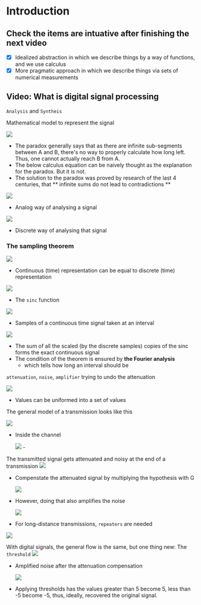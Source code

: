 # Introduction
## Check the items are intuative after finishing the next video
- [x] Idealized abstraction in which we describe things by a way of functions, and we use calculus
- [x] More pragmatic approach in which we describe things via sets of numerical measurements

## Video: What is digital signal processing
`Analysis` and `Syntheis`

Mathematical model to represent the signal

![](../docs/dichotomy_paradox.png)
- The paradox generally says that as there are infinite sub-segments between A and B, there's no way to properly calculate how long left. Thus, one cannot actually reach B from A.
- The below calculus equation can be naively thought as the explanation for the paradox. But it is not.
- The solution to the paradox was proved by research of the last 4 centuries, that ** infinite sums do not lead to contradictions **


![](../docs/a_analysis_analog_perspective.png)
- Analog way of analysing a signal

![](../docs/an_analysis_discrete_perspective.png)
- Discrete way of analysing that signal

### The sampling theorem
![](../docs/the_sampling_theorem.png)
- Continuous (time) representation can be equal to discrete (time) representation

![](../docs/sinc.png)
- The `sinc` function

![](../docs/take_measurements.png)
- Samples of a continuous time signal taken at an interval

![](../docs/summing_the_copies_of_sincs.png)
- The sum of all the scaled (by the discrete samples) copies of the sinc forms the exact continuous signal
- The condition of the theorem is ensured by **the Fourier analysis**
    - which tells how long an interval should be

`attenuation`, `noise`, `amplifier` trying to undo the attenuation

![](../docs/amplitude_discretization.png)
- Values can be uniformed into a set of values


The general model of a transmission looks like this

![](../docs/general_model_of_transmission.png)
- Inside the channel

    ![](../docs/inside_a_channel.png)
        - <explain here>

The transmitted signal gets attenuated and noisy at the end of a transmission
    ![](../docs/noisy_attenuated_copy.png)

- Compenstate the attenuated signal by multiplying the hypothesis with G

    ![](../docs/compensate_the_attenuation.png)

- However, doing that also amplifies the noise

    ![](../docs/attenuation_undone_but_noise_amplified.png)

- For long-distance transmissions, `repeaters` are needed

![](../docs/repeaters.png)


With digital signals, the general flow is the same, but one thing new: The `threshold`
    ![](../docs/digital_channel.png)

- Amplified noise after the attenuation compensation

    ![](../docs/noisy_undone_attenuation_in_digital_signal.png)

- Applying thresholds has the values greater than 5 become 5, less than -5 become -5, thus, ideally, recovered the original signal.